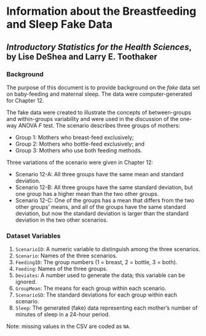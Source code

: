 Information about the Breastfeeding and Sleep **Fake** Data
================
## *Introductory Statistics for the Health Sciences*, by Lise DeShea and Larry E. Toothaker

### Background
The purpose of this document is to provide background on the *fake* data set on baby-feeding and maternal sleep.  The data were computer-generated for Chapter 12.

The fake data were created to illustrate the concepts of between-groups and within-groups variability and were used in the discussion of the one-way ANOVA *F* test.  The scenario describes three groups of mothers:

 * Group 1:  Mothers who breast-feed exclusively;
 * Group 2:  Mothers who bottle-feed exclusively; and
 * Group 3:  Mothers who use both feeding methods.

Three variations of the scenario were given in Chapter 12:

 * Scenario 12-A:  All three groups have the same mean and standard deviation.
 * Scenario 12-B:  All three groups have the same standard deviation, but one group has a higher mean than the two other groups.
 * Scenario 12-C:  One of the groups has a mean that differs from the two other groups’ means, and all of the groups have the same standard deviation, but now the standard deviation is larger than the standard deviation in the two other scenarios.


### Dataset Variables
 1. `ScenarioID`: A numeric variable to distinguish among the three scenarios.
 2. `Scenario`: Names of the three scenarios.
 3. `FeedingID`: The group numbers (1 = breast, 2 = bottle, 3 = both).
 4. `Feeding`: Names of the three groups.
 5. `Deviates`: A number used to generate the data; this variable can be ignored.
 6. `GroupMean`: The means for each group within each scenario.
 7. `ScenarioSD`: The standard deviations for each group within each scenario.
 8. `Sleep`: The generated (fake) data representing each mother’s number of minutes of sleep in a 24-hour period.

Note: missing values in the CSV are coded as `NA`.

